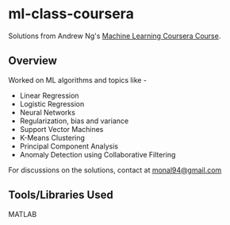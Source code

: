# ml-class-coursera
Solutions from Andrew Ng's [Machine Learning Coursera Course](https://www.coursera.org/learn/machine-learning). 


## Overview
Worked on ML algorithms and topics like -
- Linear Regression
- Logistic Regression
- Neural Networks
- Regularization, bias and variance
- Support Vector Machines
- K-Means Clustering
- Principal Component Analysis
- Anomaly Detection using Collaborative Filtering 

For discussions on the solutions, contact at monal94@gmail.com


## Tools/Libraries Used
MATLAB
